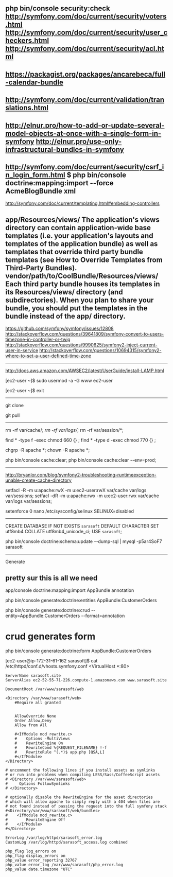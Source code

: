 php bin/console security:check
http://symfony.com/doc/current/security/voters.html
http://symfony.com/doc/current/security/user_checkers.html
http://symfony.com/doc/current/security/acl.html
------
https://packagist.org/packages/ancarebeca/full-calendar-bundle
------
http://symfony.com/doc/current/validation/translations.html
------
http://elnur.pro/how-to-add-or-update-several-model-objects-at-once-with-a-single-form-in-symfony
http://elnur.pro/use-only-infrastructural-bundles-in-symfony
-----
http://symfony.com/doc/current/security/csrf_in_login_form.html
$ php bin/console doctrine:mapping:import --force AcmeBlogBundle xml
-----
http://symfony.com/doc/current/templating.html#embedding-controllers

app/Resources/views/
The application's views directory can contain application-wide base templates (i.e. your application's layouts and templates of the application bundle) as well as templates that override third party bundle templates (see How to Override Templates from Third-Party Bundles).
vendor/path/to/CoolBundle/Resources/views/
Each third party bundle houses its templates in its Resources/views/ directory (and subdirectories). When you plan to share your bundle, you should put the templates in the bundle instead of the app/ directory.
---

https://github.com/symfony/symfony/issues/12808
http://stackoverflow.com/questions/39641809/symfony-convert-to-users-timezone-in-controller-or-twig
http://stackoverflow.com/questions/9990625/symfony2-inject-current-user-in-service
http://stackoverflow.com/questions/10694315/symfony2-where-to-set-a-user-defined-time-zone

-----

http://docs.aws.amazon.com/AWSEC2/latest/UserGuide/install-LAMP.html

[ec2-user ~]$ sudo usermod -a -G www ec2-user

[ec2-user ~]$ exit

-----

git clone

git pull

-----

rm -rf var/cache/*;
rm -rf var/logs/*;
rm -rf var/session/*;

find * -type f -exec chmod 660 {} \;
find * -type d -exec chmod 770 {} \;

chgrp -R apache *;
chown -R apache *;

php bin/console cache:clear; 
php bin/console cache:clear --env=prod;

-----

http://bryanlor.com/blog/symfony2-troubleshooting-runtimeexception-unable-create-cache-directory

setfacl -R -m u:apache:rwX -m u:ec2-user:rwX var/cache var/logs var/sessions;
setfacl -dR -m u:apache:rwx -m u:ec2-user:rwx var/cache var/logs var/sessions;


setenforce 0
nano /etc/sysconfig/selinux
SELINUX=disabled



-----

CREATE DATABASE IF NOT EXISTS `sarasoft` DEFAULT CHARACTER SET utf8mb4 COLLATE utf8mb4_unicode_ci;
USE `sarasoft`;

php bin/console doctrine:schema:update --dump-sql | mysql -p5ar4SoF7 sarasoft

-----

Generate

## pretty sur this is all we need
app/console doctrine:mapping:import AppBundle annotation

php bin/console generate:doctrine:entities AppBundle:CustomerOrders

php bin/console generate:doctrine:crud --entity=AppBundle:CustomerOrders --format=annotation

# crud generates form
php bin/console generate:doctrine:form AppBundle:CustomerOrders

[ec2-user@ip-172-31-61-162 sarasoft]$ cat /etc/httpd/conf.d/vhosts.symfony.conf
<VirtualHost *:80>

    ServerName sarasoft.site
    ServerAlias ec2-52-55-71-226.compute-1.amazonaws.com www.sarasoft.site

    DocumentRoot /var/www/sarasoft/web

    <Directory /var/www/sarasoft/web>
        #Require all granted


        AllowOverride None
        Order Allow,Deny
        Allow from All

        #<IfModule mod_rewrite.c>
        #    Options -MultiViews
        #    RewriteEngine On
        #    RewriteCond %{REQUEST_FILENAME} !-f
        #    RewriteRule ^(.*)$ app.php [QSA,L]
        #</IfModule>
    </Directory>

    # uncomment the following lines if you install assets as symlinks
    # or run into problems when compiling LESS/Sass/CoffeeScript assets
    # <Directory /var/www/sarasoft/web>
    #     Options FollowSymlinks
    # </Directory>

    # optionally disable the RewriteEngine for the asset directories
    # which will allow apache to simply reply with a 404 when files are
    # not found instead of passing the request into the full symfony stack
    #<Directory/var/www/sarasoft/web/bundles>
    #    <IfModule mod_rewrite.c>
    #        RewriteEngine Off
    #    </IfModule>
    #</Directory>

    ErrorLog /var/log/httpd/sarasoft_error.log
    CustomLog /var/log/httpd/sarasoft_access.log combined

    php_flag log_errors on
    php_flag display_errors on
    php_value error_reporting 32767
    php_value error_log /var/www/sarasoft/php_error.log
    php_value date.timezone "UTC"
</VirtualHost>
